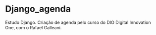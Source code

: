 # Django_agenda

Estudo Django. Criação de agenda pelo curso do DIO Digital Innovation One, com o Rafael Galleani.
